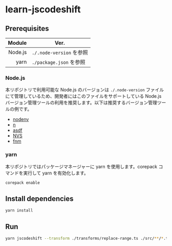 # learn-jscodeshift

## Prerequisites

|  Module | Ver.                     |
| ------: | ------------------------ |
| Node.js | `./.node-version` を参照 |
|    yarn | `./package.json` を参照  |

### Node.js

本リポジトリで利用可能な Node.js のバージョンは `./.node-version` ファイルにて管理しているため、開発者にはこのファイルをサポートしている Node.js バージョン管理ツールの利用を推奨します。以下は推奨するバージョン管理ツールの例です。

- [nodenv](https://github.com/nodenv/nodenv)
- [n](https://github.com/tj/n)
- [asdf](https://github.com/asdf-vm/asdf)
- [NVS](https://github.com/jasongin/nvs)
- [fnm](https://github.com/Schniz/fnm)

### yarn

本リポジトリではパッケージマネージャーに yarn を使用します。corepack コマンドを実行して yarn を有効化します。

```bash
corepack enable
```

## Install dependencies

```bash
yarn install
```

## Run

```bash
yarn jscodeshift --transform ./transforms/replace-range.ts ./src/**/*.tsx --parser tsx
```